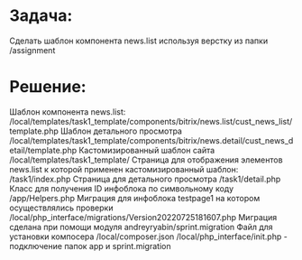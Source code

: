 # Задача:
Сделать шаблон компонента news.list используя верстку из папки /assignment

# Решение:
Шаблон компонента news.list: /local/templates/task1_template/components/bitrix/news.list/cust_news_list/template.php
Шаблон детального просмотра  /local/templates/task1_template/components/bitrix/news.detail/cust_news_detail/template.php
Кастомизированный шаблон сайта /local/templates/task1_template/
Страница для отображения элементов news.list к которой применен кастомизированный шаблон: /task1/index.php
Страница для детального просмотра /task1/detail.php
Класс для получения ID инфоблока по символьному коду /app/Helpers.php
Миграция для инфоблока testpage1 на котором осуществлялись проверки /local/php_interface/migrations/Version20220725181607.php
Миграция сделана при помощи модуля andreyryabin/sprint.migration
Файл для установки компосера /local/composer.json
/local/php_interface/init.php -  подключение папок app и sprint.migration 